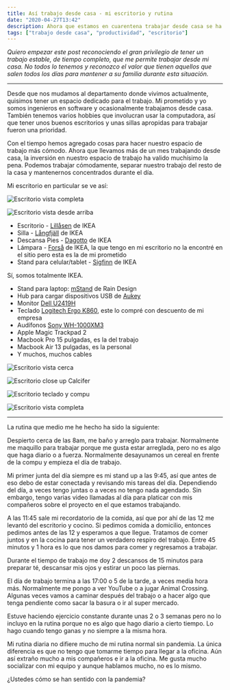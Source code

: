 ```yaml
---
title: Así trabajo desde casa - mi escritorio y rutina
date: "2020-04-27T13:42"
description: Ahora que estamos en cuarentena trabajar desde casa se ha vuelto algo normal para muchos. Hoy les doy un tour por mi escritorio y les explico mi rutina diaria.
tags: ["trabajo desde casa", "productividad", "escritorio"]
---
```


*Quiero empezar este post reconociendo el gran privilegio de tener un trabajo estable, de tiempo completo, que me permite trabajar desde mi casa. No todos lo tenemos y reconozco el valor que tienen aquellos que salen todos los días para mantener a su familia durante esta situación.*

---------

Desde que nos mudamos al departamento donde vivimos actualmente, quisimos tener un espacio dedicado para el trabajo. Mi prometido y yo somos ingenieros en software y ocasionalmente trabajamos desde casa. También tenemos varios hobbies que involucran usar la computadora, así que tener unos buenos escritorios y unas sillas apropidas para trabajar fueron una prioridad.

Con el tiempo hemos agregado cosas para hacer nuestro espacio de trabajo más cómodo. Ahora que llevamos más de un mes trabajando desde casa, la inversión en nuestro espacio de trabajo ha valido muchísimo la pena. Podemos trabajar cómodamente, separar nuestro trabajo del resto de la casa y mantenernos concentrados durante el día.

Mi escritorio en particular se ve así:

![Escritorio vista completa](./20200426_170751.jpg)

![Escritorio vista desde arriba](./20200426_171515.jpg)

- Escritorio - [Lillåsen](https://www.ikea.com/de/de/p/lillasen-schreibtisch-bambus-90278277/) de IKEA
- Silla - [Långfjäll](https://www.ikea.com/de/de/p/langfjaell-konferenzstuhl-gunnared-beige-schwarz-s59174965/) de IKEA
- Descansa Pies - [Dagotto](https://www.ikea.com/de/de/p/dagotto-fussstuetze-schwarz-40240989/) de IKEA
- Lámpara - [Forså](https://www.ikea.com/de/de/p/forsa-arbeitsleuchte-weiss-30439117/) de IKEA, la que tengo en mi escritorio no la encontré en el sitio pero esta es la de mi prometido
- Stand para celular/tablet - [Sigfinn](https://www.ikea.com/de/de/p/sigfinn-mobiltelefonhalter-bambusfurnier-30383059/) de IKEA

Sí, somos totalmente IKEA.

- Stand para laptop: [mStand](https://www.amazon.de/-/en/gp/product/B01F01DRW6/) de Rain Design
- Hub para cargar dispositivos USB de [Aukey](https://www.amazon.de/-/en/gp/product/B01HZF7CJO/)
- Monitor [Dell U2419H](https://www.amazon.de/-/en/gp/product/B07JDGSPFM/)
- Teclado [Logitech Ergo K860](https://www.logitech.com/de-de/product/k860-split-ergonomic-keyboard?crid=27), este lo compré con descuento de mi empresa
- Audífonos [Sony WH-1000XM3](https://www.amazon.de/-/en/WH-1000XM3-Bluetooth-Canceling-headphones-Headphones/dp/B07GDR2LYK/) 
- Apple Magic Trackpad 2
- Macbook Pro 15 pulgadas, es la del trabajo
- Macbook Air 13 pulgadas, es la personal
- Y muchos, muchos cables

![Escritorio vista cerca](./20200426_171446.jpg)

![Escritorio close up Calcifer](./20200426_170900.jpg)

![Escritorio teclado y compu](./20200426_170840.jpg)

![Escritorio vista completa](./20200426_171549.jpg)

--------

La rutina que medio me he hecho ha sido la siguiente:

Despierto cerca de las 8am, me baño y arreglo para trabajar. Normalmente me maquillo para trabajar porque me gusta estar arreglada, pero no es algo que haga diario o a fuerza. Normalmente desayunamos un cereal en frente de la compu y empieza el día de trabajo.

Mi primer junta del día siempre es mi stand up a las 9:45, así que antes de eso debo de estar conectada y revisando mis tareas del día. Dependiendo del día, a veces tengo juntas o a veces no tengo nada agendado. Sin embargo, tengo varias video llamadas al día para platicar con mis compañeros sobre el proyecto en el que estamos trabajando.

A las 11:45 sale mi recordatorio de la comida, así que por ahí de las 12 me levantó del escritorio y cocino. Si pedimos comida a domicilio, entonces pedimos antes de las 12 y esperamos a que llegue. Tratamos de comer juntos y en la cocina para tener un verdadero respiro del trabajo. Entre 45 minutos y 1 hora es lo que nos damos para comer y regresamos a trabajar.

Durante el tiempo de trabajo me doy 2 descansos de 15 minutos para preparar té, descansar mis ojos y estirar un poco las piernas.

El día de trabajo termina a las 17:00 o 5 de la tarde, a veces media hora más. Normalmente me pongo a ver YouTube o a jugar Animal Crossing. Algunas veces vamos a caminar después del trabajo o a hacer algo que tenga pendiente como sacar la basura o ir al super mercado.

Estuve haciendo ejercicio constante durante unas 2 o 3 semanas pero no lo incluyo en la rutina porque no es algo que hago diario a cierto tiempo. Lo hago cuando tengo ganas y no siempre a la misma hora.

Mi rutina diaria no difiere mucho de mi rutina normal sin pandemia. La única diferencia es que no tengo que tomarme tiempo para llegar a la oficina. Aún así extraño mucho a mis compañeros e ir a la oficina. Me gusta mucho socializar con mi equipo y aunque hablamos mucho, no es lo mismo.

¿Ustedes cómo se han sentido con la pandemia?
